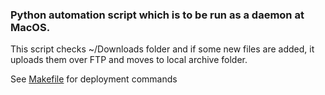 ### Python automation script which is to be run as a daemon at MacOS.

This script checks ~/Downloads folder and if some new 
files are added, it uploads them over FTP and moves to 
local archive folder.

See [Makefile](Makefile) for deployment commands


